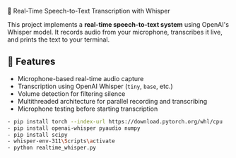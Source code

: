  🎤 Real-Time Speech-to-Text Transcription with Whisper

This project implements a **real-time speech-to-text system** using OpenAI's Whisper model. It records audio from your microphone, transcribes it live, and prints the text to your terminal.

## 📌 Features

-  Microphone-based real-time audio capture
-  Transcription using OpenAI Whisper (`tiny`, `base`, etc.)
-  Volume detection for filtering silence
-  Multithreaded architecture for parallel recording and transcribing
-  Microphone testing before starting transcription

```bash
- pip install torch --index-url https://download.pytorch.org/whl/cpu
- pip install openai-whisper pyaudio numpy
- pip install scipy
- whisper-env-311\Scripts\activate
- python realtime_whisper.py
